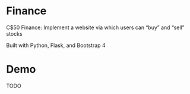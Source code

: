 # Finance

C$50 Finance: Implement a website via which users can “buy” and “sell” stocks

Built with Python, Flask, and Bootstrap 4 

# Demo 

TODO
